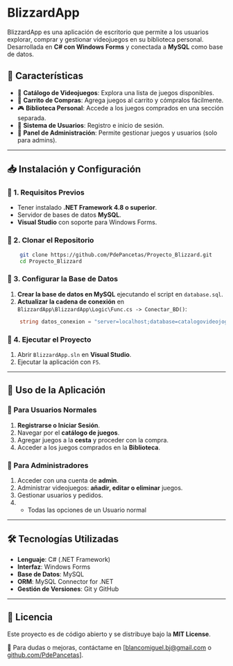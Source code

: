 # BlizzardApp

BlizzardApp es una aplicación de escritorio que permite a los usuarios explorar, comprar y gestionar videojuegos en su biblioteca personal. Desarrollada en **C# con Windows Forms** y conectada a **MySQL** como base de datos.

## 🚀 Características

- 📜 **Catálogo de Videojuegos**: Explora una lista de juegos disponibles.
- 🛒 **Carrito de Compras**: Agrega juegos al carrito y cómpralos fácilmente.
- 🎮 **Biblioteca Personal**: Accede a los juegos comprados en una sección separada.
- 👤 **Sistema de Usuarios**: Registro e inicio de sesión.
- 🔧 **Panel de Administración**: Permite gestionar juegos y usuarios (solo para admins).

---

## 📥 Instalación y Configuración

### 🔹 1. Requisitos Previos

- Tener instalado **.NET Framework 4.8 o superior**.
- Servidor de bases de datos **MySQL**.
- **Visual Studio** con soporte para Windows Forms.

### 🔹 2. Clonar el Repositorio

```sh
    git clone https://github.com/PdePancetas/Proyecto_Blizzard.git
    cd Proyecto_Blizzard
```

### 🔹 3. Configurar la Base de Datos

1. **Crear la base de datos en MySQL** ejecutando el script en `database.sql`.
2. **Actualizar la cadena de conexión** en `BlizzardApp\BlizzardApp\Logic\Func.cs -> Conectar_BD()`:

```csharp
    string datos_conexion = "server=localhost;database=catalogovideojogos;user=TU_USUARIO;password=TU_PASSWORD";
```

### 🔹 4. Ejecutar el Proyecto

1. Abrir `BlizzardApp.sln` en **Visual Studio**.
2. Ejecutar la aplicación con `F5`.

---

## 📌 Uso de la Aplicación

### 👤 Para Usuarios Normales
1. **Registrarse o Iniciar Sesión**.
2. Navegar por el **catálogo de juegos**.
3. Agregar juegos a la **cesta** y proceder con la compra.
4. Acceder a los juegos comprados en la **Biblioteca**.

### 🔧 Para Administradores
1. Acceder con una cuenta de **admin**.
2. Administrar videojuegos: **añadir, editar o eliminar** juegos.
3. Gestionar usuarios y pedidos.
4. + Todas las opciones de un Usuario normal

---

## 🛠 Tecnologías Utilizadas

- **Lenguaje**: C# (.NET Framework)
- **Interfaz**: Windows Forms
- **Base de Datos**: MySQL
- **ORM**: MySQL Connector for .NET
- **Gestión de Versiones**: Git y GitHub

---

## 📄 Licencia
Este proyecto es de código abierto y se distribuye bajo la **MIT License**.

📧 Para dudas o mejoras, contáctame en [blancomiguel.bj@gmail.com o [github.com/PdePancetas](https://github.com/PdePancetas/)].

